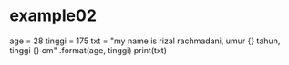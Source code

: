# example02
age = 28
tinggi = 175
txt = "my name is rizal rachmadani, umur {} tahun, tinggi {} cm" .format(age, tinggi)
print(txt)
